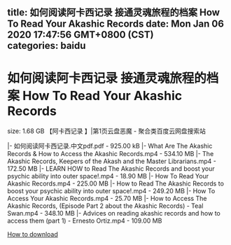 
title: 如何阅读阿卡西记录 接通灵魂旅程的档案 How To Read Your Akashic Records
date: Mon Jan 06 2020 17:47:56 GMT+0800 (CST)    
categories: baidu
---

# 如何阅读阿卡西记录 接通灵魂旅程的档案 How To Read Your Akashic Records
size: 1.68 GB
 【阿卡西记录 】|第1页云盘恶魔 - 聚合类百度云网盘搜索站
 
|- 如何阅读阿卡西记录.中文pdf.pdf - 925.00 kB
|- What Are The Akashic Records & How to Access the Akashic Records.mp4 - 534.10 MB
|- The Akashic Records, Keepers of the Akash and the Master Librarians.mp4 - 172.50 MB
|- LEARN HOW to Read The Akashic Records and boost your psychic ability into outer space!.mp4 - 18.90 MB
|- How To Read Your Akashic Records.mp4 - 225.00 MB
|- How to Read The Akashic Records to boost your psychic ability into outer space!.mp4 - 249.20 MB
|- How To Access Your Akashic Records.mp4 - 25.70 MB
|- How to Access The Akashic Records, (Episode Part 2 about the Akashic Records) - Teal Swan.mp4 - 348.10 MB
|- Advices on reading akashic records and how to access them (part 1) - Ernesto Ortiz.mp4 - 109.00 MB

[How to download](https://bpcam.bemobtrk.com/go/2ceec3aa-1ca2-46d6-b9ff-aaa5c184517c?jno=308)